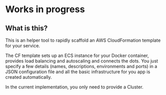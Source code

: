 # Works in progress


## What is this?

This is an helper tool to rapidly scaffold an AWS CloudFormation template for your service.

The CF template sets up an ECS instance for your Docker container, provides load balancing and autoscaling and connects the dots. You just specify a few details (names, descriptions, environments and ports) in a JSON configuration file and all the basic infrastructure for you app is created automatically.

In the current implementation, you only need to provide a Cluster.
